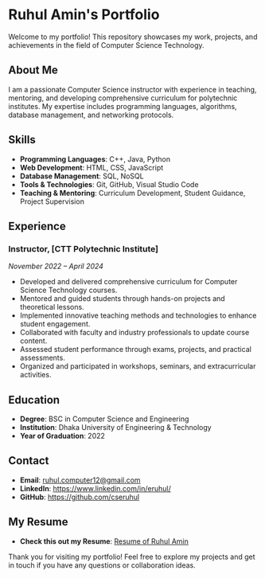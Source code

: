 # Ruhul Amin's Portfolio

Welcome to my portfolio! This repository showcases my work, projects, and achievements in the field of Computer Science Technology.

## About Me

I am a passionate Computer Science instructor with experience in teaching, mentoring, and developing comprehensive curriculum for polytechnic institutes. My expertise includes programming languages, algorithms, database management, and networking protocols.

## Skills

- **Programming Languages**: C++, Java, Python
- **Web Development**: HTML, CSS, JavaScript
- **Database Management**: SQL, NoSQL
- **Tools & Technologies**: Git, GitHub, Visual Studio Code
- **Teaching & Mentoring**: Curriculum Development, Student Guidance, Project Supervision

## Experience

### Instructor, [CTT Polytechnic Institute]
*November 2022 – April 2024*

- Developed and delivered comprehensive curriculum for Computer Science Technology courses.
- Mentored and guided students through hands-on projects and theoretical lessons.
- Implemented innovative teaching methods and technologies to enhance student engagement.
- Collaborated with faculty and industry professionals to update course content.
- Assessed student performance through exams, projects, and practical assessments.
- Organized and participated in workshops, seminars, and extracurricular activities.

## Education

- **Degree**: BSC in Computer Science and Engineering
- **Institution**: Dhaka University of Engineering & Technology
- **Year of Graduation**: 2022

## Contact

- **Email**: ruhul.computer12@gmail.com
- **LinkedIn**: https://www.linkedin.com/in/eruhul/
- **GitHub**: https://github.com/cseruhul

## My Resume
- **Check this out my Resume**: <a href="https://cseruhul.github.io/cseruhul/">Resume of Ruhul Amin</a>


Thank you for visiting my portfolio! Feel free to explore my projects and get in touch if you have any questions or collaboration ideas.

